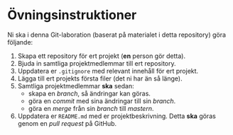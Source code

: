 # Övningsinstruktioner

Ni ska i denna Git-laboration (baserat på materialet i detta repository) göra följande:

1. Skapa ett repository för ert projekt (**en** person gör detta).
2. Bjuda in samtliga projektmedlemmar till ert repository.
3. Uppdatera er `.gitignore` med relevant innehåll för ert projekt.
4. Lägga till ert projekts första filer (det ni har än så länge).
5. Samtliga projektmedlemmar **ska** sedan:
    * skapa en *branch*, så ändringar kan göras.
    * göra en *commit* med sina ändringar till sin *branch*.
    * göra en *merge* från sin *branch* till *mastern*.
6. Uppdatera er `README.md` med er projektbeskrivning. Detta **ska** göras genom en *pull request* på GitHub.
